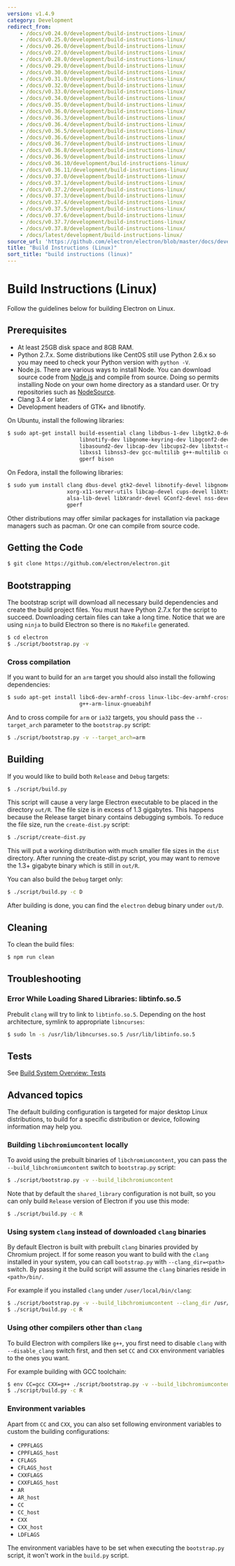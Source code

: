 ```yaml
---
version: v1.4.9
category: Development
redirect_from:
    - /docs/v0.24.0/development/build-instructions-linux/
    - /docs/v0.25.0/development/build-instructions-linux/
    - /docs/v0.26.0/development/build-instructions-linux/
    - /docs/v0.27.0/development/build-instructions-linux/
    - /docs/v0.28.0/development/build-instructions-linux/
    - /docs/v0.29.0/development/build-instructions-linux/
    - /docs/v0.30.0/development/build-instructions-linux/
    - /docs/v0.31.0/development/build-instructions-linux/
    - /docs/v0.32.0/development/build-instructions-linux/
    - /docs/v0.33.0/development/build-instructions-linux/
    - /docs/v0.34.0/development/build-instructions-linux/
    - /docs/v0.35.0/development/build-instructions-linux/
    - /docs/v0.36.0/development/build-instructions-linux/
    - /docs/v0.36.3/development/build-instructions-linux/
    - /docs/v0.36.4/development/build-instructions-linux/
    - /docs/v0.36.5/development/build-instructions-linux/
    - /docs/v0.36.6/development/build-instructions-linux/
    - /docs/v0.36.7/development/build-instructions-linux/
    - /docs/v0.36.8/development/build-instructions-linux/
    - /docs/v0.36.9/development/build-instructions-linux/
    - /docs/v0.36.10/development/build-instructions-linux/
    - /docs/v0.36.11/development/build-instructions-linux/
    - /docs/v0.37.0/development/build-instructions-linux/
    - /docs/v0.37.1/development/build-instructions-linux/
    - /docs/v0.37.2/development/build-instructions-linux/
    - /docs/v0.37.3/development/build-instructions-linux/
    - /docs/v0.37.4/development/build-instructions-linux/
    - /docs/v0.37.5/development/build-instructions-linux/
    - /docs/v0.37.6/development/build-instructions-linux/
    - /docs/v0.37.7/development/build-instructions-linux/
    - /docs/v0.37.8/development/build-instructions-linux/
    - /docs/latest/development/build-instructions-linux/
source_url: 'https://github.com/electron/electron/blob/master/docs/development/build-instructions-linux.md'
title: "Build Instructions (Linux)"
sort_title: "build instructions (linux)"
---
```


# Build Instructions (Linux)

Follow the guidelines below for building Electron on Linux.

## Prerequisites

* At least 25GB disk space and 8GB RAM.
* Python 2.7.x. Some distributions like CentOS still use Python 2.6.x
  so you may need to check your Python version with `python -V`.
* Node.js. There are various ways to install Node. You can download
  source code from [Node.js](http://nodejs.org) and compile from source.
  Doing so permits installing Node on your own home directory as a standard user.
  Or try repositories such as [NodeSource](https://nodesource.com/blog/nodejs-v012-iojs-and-the-nodesource-linux-repositories).
* Clang 3.4 or later.
* Development headers of GTK+ and libnotify.

On Ubuntu, install the following libraries:

```bash
$ sudo apt-get install build-essential clang libdbus-1-dev libgtk2.0-dev \
                       libnotify-dev libgnome-keyring-dev libgconf2-dev \
                       libasound2-dev libcap-dev libcups2-dev libxtst-dev \
                       libxss1 libnss3-dev gcc-multilib g++-multilib curl \
                       gperf bison
```

On Fedora, install the following libraries:

```bash
$ sudo yum install clang dbus-devel gtk2-devel libnotify-devel libgnome-keyring-devel \
                   xorg-x11-server-utils libcap-devel cups-devel libXtst-devel \
                   alsa-lib-devel libXrandr-devel GConf2-devel nss-devel bison \
                   gperf
```

Other distributions may offer similar packages for installation via package
managers such as pacman. Or one can compile from source code.

## Getting the Code

```bash
$ git clone https://github.com/electron/electron.git
```

## Bootstrapping

The bootstrap script will download all necessary build dependencies and create
the build project files. You must have Python 2.7.x for the script to succeed.
Downloading certain files can take a long time. Notice that we are using
`ninja` to build Electron so there is no `Makefile` generated.

```bash
$ cd electron
$ ./script/bootstrap.py -v
```

### Cross compilation

If you want to build for an `arm` target you should also install the following
dependencies:

```bash
$ sudo apt-get install libc6-dev-armhf-cross linux-libc-dev-armhf-cross \
                       g++-arm-linux-gnueabihf
```

And to cross compile for `arm` or `ia32` targets, you should pass the
`--target_arch` parameter to the `bootstrap.py` script:

```bash
$ ./script/bootstrap.py -v --target_arch=arm
```

## Building

If you would like to build both `Release` and `Debug` targets:

```bash
$ ./script/build.py
```

This script will cause a very large Electron executable to be placed in
the directory `out/R`. The file size is in excess of 1.3 gigabytes. This
happens because the Release target binary contains debugging symbols.
To reduce the file size, run the `create-dist.py` script:

```bash
$ ./script/create-dist.py
```

This will put a working distribution with much smaller file sizes in
the `dist` directory. After running the create-dist.py script, you
may want to remove the 1.3+ gigabyte binary which is still in `out/R`.

You can also build the `Debug` target only:

```bash
$ ./script/build.py -c D
```

After building is done, you can find the `electron` debug binary under `out/D`.

## Cleaning

To clean the build files:

```bash
$ npm run clean
```

## Troubleshooting

### Error While Loading Shared Libraries: libtinfo.so.5

Prebulit `clang` will try to link to `libtinfo.so.5`. Depending on the host
architecture, symlink to appropriate `libncurses`:

```bash
$ sudo ln -s /usr/lib/libncurses.so.5 /usr/lib/libtinfo.so.5
```

## Tests

See [Build System Overview: Tests](http://electron.atom.io/docs/development/build-system-overview#tests)

## Advanced topics

The default building configuration is targeted for major desktop Linux
distributions, to build for a specific distribution or device, following
information may help you.

### Building `libchromiumcontent` locally

To avoid using the prebuilt binaries of `libchromiumcontent`, you can pass the
`--build_libchromiumcontent` switch to `bootstrap.py` script:

```bash
$ ./script/bootstrap.py -v --build_libchromiumcontent
```

Note that by default the `shared_library` configuration is not built, so you can
only build `Release` version of Electron if you use this mode:

```bash
$ ./script/build.py -c R
```

### Using system `clang` instead of downloaded `clang` binaries

By default Electron is built with prebuilt `clang` binaries provided by Chromium
project. If for some reason you want to build with the `clang` installed in your
system, you can call `bootstrap.py` with `--clang_dir=<path>` switch. By passing
it the build script will assume the `clang` binaries reside in `<path>/bin/`.

For example if you installed `clang` under `/user/local/bin/clang`:

```bash
$ ./script/bootstrap.py -v --build_libchromiumcontent --clang_dir /usr/local
$ ./script/build.py -c R
```

### Using other compilers other than `clang`

To build Electron with compilers like `g++`, you first need to disable `clang`
with `--disable_clang` switch first, and then set `CC` and `CXX` environment
variables to the ones you want.

For example building with GCC toolchain:

```bash
$ env CC=gcc CXX=g++ ./script/bootstrap.py -v --build_libchromiumcontent --disable_clang
$ ./script/build.py -c R
```

### Environment variables

Apart from `CC` and `CXX`, you can also set following environment variables to
custom the building configurations:

* `CPPFLAGS`
* `CPPFLAGS_host`
* `CFLAGS`
* `CFLAGS_host`
* `CXXFLAGS`
* `CXXFLAGS_host`
* `AR`
* `AR_host`
* `CC`
* `CC_host`
* `CXX`
* `CXX_host`
* `LDFLAGS`

The environment variables have to be set when executing the `bootstrap.py`
script, it won't work in the `build.py` script.
